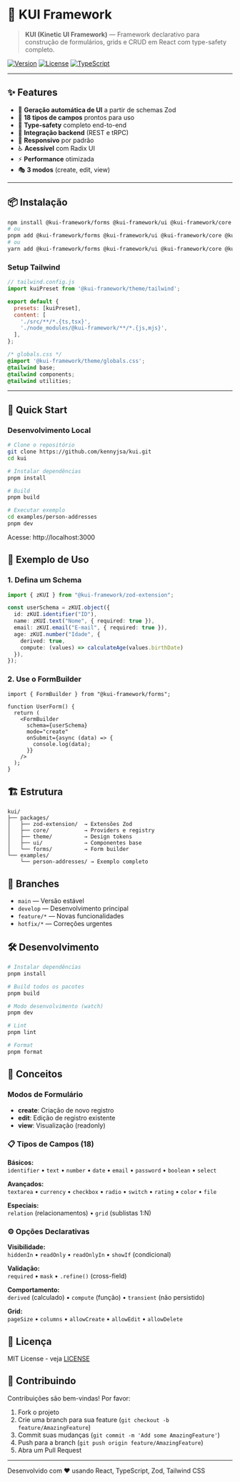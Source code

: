 # 🧩 KUI Framework

> **KUI (Kinetic UI Framework)** — Framework declarativo para construção de formulários, grids e CRUD em React com type-safety completo.

[![Version](https://img.shields.io/npm/v/@kui-framework/forms?label=version)](https://www.npmjs.com/package/@kui-framework/forms)
[![License](https://img.shields.io/badge/license-MIT-blue.svg)](https://github.com/kennyjsa/kui/blob/develop/LICENSE)
[![TypeScript](https://img.shields.io/badge/TypeScript-100%25-blue)](https://www.typescriptlang.org/)

---

## ✨ Features

- 🎯 **Geração automática de UI** a partir de schemas Zod
- 🎨 **18 tipos de campos** prontos para uso
- 🔐 **Type-safety** completo end-to-end
- 🔄 **Integração backend** (REST e tRPC)
- 📱 **Responsivo** por padrão
- ♿ **Acessível** com Radix UI
- ⚡ **Performance** otimizada
- 🎭 **3 modos** (create, edit, view)

---

## 📦 Instalação

```bash
npm install @kui-framework/forms @kui-framework/ui @kui-framework/core @kui-framework/zod-extension
# ou
pnpm add @kui-framework/forms @kui-framework/ui @kui-framework/core @kui-framework/zod-extension
# ou
yarn add @kui-framework/forms @kui-framework/ui @kui-framework/core @kui-framework/zod-extension
```

### Setup Tailwind

```js
// tailwind.config.js
import kuiPreset from '@kui-framework/theme/tailwind';

export default {
  presets: [kuiPreset],
  content: [
    './src/**/*.{ts,tsx}',
    './node_modules/@kui-framework/**/*.{js,mjs}',
  ],
};
```

```css
/* globals.css */
@import '@kui-framework/theme/globals.css';
@tailwind base;
@tailwind components;
@tailwind utilities;
```

---

## 🚀 Quick Start

### Desenvolvimento Local

```bash
# Clone o repositório
git clone https://github.com/kennyjsa/kui.git
cd kui

# Instalar dependências
pnpm install

# Build
pnpm build

# Executar exemplo
cd examples/person-addresses
pnpm dev
```

Acesse: http://localhost:3000

## 📖 Exemplo de Uso

### 1. Defina um Schema

```typescript
import { zKUI } from "@kui-framework/zod-extension";

const userSchema = zKUI.object({
  id: zKUI.identifier("ID"),
  name: zKUI.text("Nome", { required: true }),
  email: zKUI.email("E-mail", { required: true }),
  age: zKUI.number("Idade", {
    derived: true,
    compute: (values) => calculateAge(values.birthDate)
  }),
});
```

### 2. Use o FormBuilder

```tsx
import { FormBuilder } from "@kui-framework/forms";

function UserForm() {
  return (
    <FormBuilder
      schema={userSchema}
      mode="create"
      onSubmit={async (data) => {
        console.log(data);
      }}
    />
  );
}
```

## 🏗️ Estrutura

```
kui/
├── packages/
│   ├── zod-extension/  → Extensões Zod
│   ├── core/           → Providers e registry
│   ├── theme/          → Design tokens
│   ├── ui/             → Componentes base
│   └── forms/          → Form builder
└── examples/
    └── person-addresses/ → Exemplo completo
```

## 🌿 Branches

- `main` — Versão estável
- `develop` — Desenvolvimento principal
- `feature/*` — Novas funcionalidades
- `hotfix/*` — Correções urgentes

## 🛠️ Desenvolvimento

```bash
# Instalar dependências
pnpm install

# Build todos os pacotes
pnpm build

# Modo desenvolvimento (watch)
pnpm dev

# Lint
pnpm lint

# Format
pnpm format
```

## 📝 Conceitos

### Modos de Formulário

- **create**: Criação de novo registro
- **edit**: Edição de registro existente
- **view**: Visualização (readonly)

### 📋 Tipos de Campos (18)

**Básicos:**  
`identifier` • `text` • `number` • `date` • `email` • `password` • `boolean` • `select`

**Avançados:**  
`textarea` • `currency` • `checkbox` • `radio` • `switch` • `rating` • `color` • `file`

**Especiais:**  
`relation` (relacionamentos) • `grid` (sublistas 1:N)

### ⚙️ Opções Declarativas

**Visibilidade:**  
`hiddenIn` • `readOnly` • `readOnlyIn` • `showIf` (condicional)

**Validação:**  
`required` • `mask` • `.refine()` (cross-field)

**Comportamento:**  
`derived` (calculado) • `compute` (função) • `transient` (não persistido)

**Grid:**  
`pageSize` • `columns` • `allowCreate` • `allowEdit` • `allowDelete`

## 📄 Licença

MIT License - veja [LICENSE](LICENSE)

## 🤝 Contribuindo

Contribuições são bem-vindas! Por favor:

1. Fork o projeto
2. Crie uma branch para sua feature (`git checkout -b feature/AmazingFeature`)
3. Commit suas mudanças (`git commit -m 'Add some AmazingFeature'`)
4. Push para a branch (`git push origin feature/AmazingFeature`)
5. Abra um Pull Request

---

Desenvolvido com ❤️ usando React, TypeScript, Zod, Tailwind CSS
